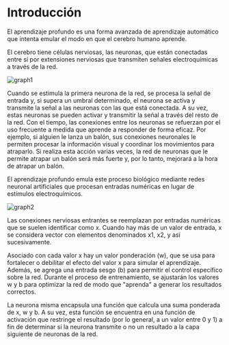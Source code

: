 # Introducción

El aprendizaje profundo es una forma avanzada de aprendizaje automático que intenta emular el modo en que el cerebro humano aprende.

El cerebro tiene células nerviosas, las neuronas, que están conectadas entre sí por extensiones nerviosas que transmiten señales electroquímicas a través de la red.

![graph1](https://docs.microsoft.com/es-es/learn/modules/train-evaluate-deep-learn-models/media/human-brain.png)

Cuando se estimula la primera neurona de la red, se procesa la señal de entrada y, si supera un umbral determinado, el neurona se activa y transmite la señal a las neuronas con las que está conectada. A su vez, estas neuronas se pueden activar y transmitir la señal a través del resto de la red. Con el tiempo, las conexiones entre los neuronas se refuerzan por el uso frecuente a medida que aprende a responder de forma eficaz. Por ejemplo, si alguien le lanza un balón, sus conexiones neuronales le permiten procesar la información visual y coordinar los movimientos para atraparlo. Si realiza esta acción varias veces, la red de neuronas que le permite atrapar un balón será más fuerte y, por lo tanto, mejorará a la hora de atrapar un balón.

El aprendizaje profundo emula este proceso biológico mediante redes neuronal artificiales que procesan entradas numéricas en lugar de estímulos electroquímicos.

![graph2](https://docs.microsoft.com/es-es/learn/modules/train-evaluate-deep-learn-models/media/artificial-neural-network.**png**)

Las conexiones nerviosas entrantes se reemplazan por entradas numéricas que se suelen identificar como x. Cuando hay más de un valor de entrada, x se considera vector con elementos denominados x1, x2, y así sucesivamente.

Asociado con cada valor x hay un valor ponderación (w), que se usa para fortalecer o debilitar el efecto del valor x para simular el aprendizaje. Además, se agrega una entrada sesgo (b) para permitir el control específico sobre la red. Durante el proceso de entrenamiento, se ajustarán los valores w y b para optimizar la red de modo que "aprenda" a generar los resultados correctos.

La neurona misma encapsula una función que calcula una suma ponderada de x, w y b. A su vez, esta función se encuentra en una función de activación que restringe el resultado (por lo general, a un valor entre 0 y 1) a fin de determinar si la neurona transmite o no un resultado a la capa siguiente de neuronas de la red.